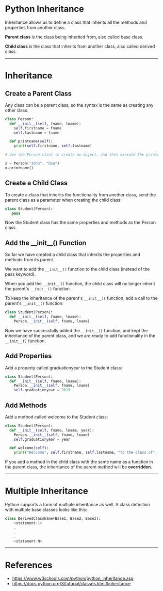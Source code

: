 # Python Inheritance

Inheritance allows us to define a class that inherits all the methods and properties from another class.

**Parent class** is the class being inherited from, also called base class.

**Child class** is the class that inherits from another class, also called derived class.

---

# Inheritance

## Create a Parent Class

Any class can be a parent class, so the syntax is the same as creating any other class:

```python
class Person:
  def __init__(self, fname, lname):
    self.firstname = fname
    self.lastname = lname

  def printname(self):
    print(self.firstname, self.lastname)

# Use the Person class to create an object, and then execute the printname method:

x = Person("John", "Doe")
x.printname()
```
## Create a Child Class

To create a class that inherits the functionality from another class, send the parent class as a parameter
when creating the child class:

```python
class Student(Person):
   pass
```
Now the Student class has the same properties and methods as the Person class.

## Add the \_\_init_\_() Function

So far we have created a child class that inherits the properties and methods from its parent.

We want to add the `__init__()` function to the child class (instead of the pass keyword).

When you add the `__init__()` function, the child class will no longer inherit the parent's `__init__()` function.

To keep the inheritance of the parent's `__init__()` function, add a call to the parent's `__init__()` function:

```python
class Student(Person):
  def __init__(self, fname, lname):
    Person.__init__(self, fname, lname)
```

Now we have successfully added the `__init__()` function, and kept the inheritance of the parent class, and we are
ready to add functionality in the `__init__()` function.

## Add Properties

Add a property called graduationyear to the Student class:

```python
class Student(Person):
  def __init__(self, fname, lname):
    Person.__init__(self, fname, lname)
    self.graduationyear = 2019
```

## Add Methods

Add a method called welcome to the Student class:

```python
class Student(Person):
  def __init__(self, fname, lname, year):
    Person.__init__(self, fname, lname)
    self.graduationyear = year

  def welcome(self):
    print("Welcome", self.firstname, self.lastname, "to the class of", self.graduationyear)
```
If you add a method in the child class with the same name as a function in the parent class, the inheritance of the
parent method will be **overridden**.

---

# Multiple Inheritance

Python supports a form of multiple inheritance as well. A class definition with multiple base classes looks like this:

```python
class DerivedClassName(Base1, Base2, Base3):
    <statement-1>
    .
    .
    .
    <statement-N>
```

---

# References

- https://www.w3schools.com/python/python_inheritance.asp
- https://docs.python.org/3/tutorial/classes.html#inheritance
